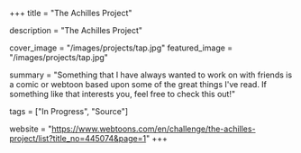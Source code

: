 +++
title = "The Achilles Project"

description = "The Achilles Project"

cover_image = "/images/projects/tap.jpg"
featured_image = "/images/projects/tap.jpg"

summary = "Something that I have always wanted to work on with friends is a comic or webtoon based upon some of the great things I've read. If something like that interests you, feel free to check this out!"

tags = ["In Progress", "Source"]

website = "https://www.webtoons.com/en/challenge/the-achilles-project/list?title_no=445074&page=1"
+++